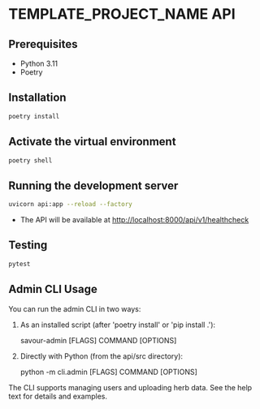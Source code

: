 # TEMPLATE_PROJECT_NAME API

## Prerequisites

- Python 3.11
- Poetry

## Installation

```sh
poetry install
```

## Activate the virtual environment

```sh
poetry shell
```

## Running the development server

```sh
uvicorn api:app --reload --factory
```

- The API will be available at <http://localhost:8000/api/v1/healthcheck>

## Testing

```sh
pytest
```

## Admin CLI Usage

You can run the admin CLI in two ways:

1. As an installed script (after 'poetry install' or 'pip install .'):

    savour-admin [FLAGS] COMMAND [OPTIONS]

2. Directly with Python (from the api/src directory):

    python -m cli.admin [FLAGS] COMMAND [OPTIONS]

The CLI supports managing users and uploading herb data. See the help text for details and examples.
